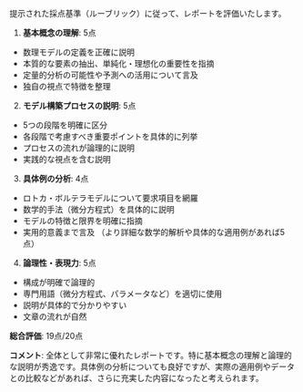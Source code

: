 提示された採点基準（ルーブリック）に従って、レポートを評価いたします。

1. **基本概念の理解**: 5点
- 数理モデルの定義を正確に説明
- 本質的な要素の抽出、単純化・理想化の重要性を指摘
- 定量的分析の可能性や予測への活用について言及
- 独自の視点で特徴を整理

2. **モデル構築プロセスの説明**: 5点
- 5つの段階を明確に区分
- 各段階で考慮すべき重要ポイントを具体的に列挙
- プロセスの流れが論理的に説明
- 実践的な視点を含む説明

3. **具体例の分析**: 4点
- ロトカ・ボルテラモデルについて要求項目を網羅
- 数学的手法（微分方程式）を具体的に説明
- モデルの特徴と限界を明確に指摘
- 実用的意義まで言及
（より詳細な数学的解析や具体的な適用例があれば5点）

4. **論理性・表現力**: 5点
- 構成が明確で論理的
- 専門用語（微分方程式、パラメータなど）を適切に使用
- 説明が具体的で分かりやすい
- 文章の流れが自然

**総合評価**: 19点/20点

**コメント**:
全体として非常に優れたレポートです。特に基本概念の理解と論理的な説明が秀逸です。具体例の分析についても良好ですが、実際の適用例やデータとの比較などがあれば、さらに充実した内容になったと考えられます。